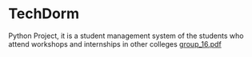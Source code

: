 # TechDorm
Python Project, it is a student management system of the students who attend workshops and internships in other colleges
[group_16.pdf](https://github.com/user-attachments/files/19166002/group_16.pdf)
